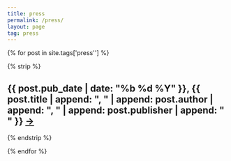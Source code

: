 ```yaml
---
title: press
permalink: /press/
layout: page
tag: press
---
```



{% for post in site.tags['press''] %}

{% strip %}<h2>{{ post.pub_date | date: "%b %d %Y" }}, {{ post.title | append: ", " | append: post.author | append: ", " | append: post.publisher | append: " " }} <a href= "{{post.pub_url}}" target="_blank">→</a></h2>{% endstrip %}

{% endfor %}
